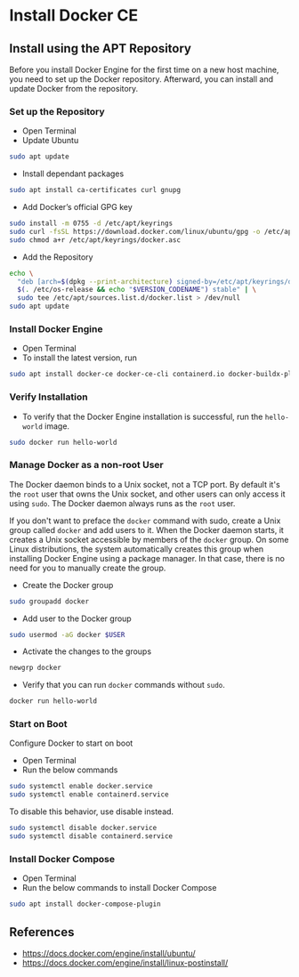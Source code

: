 # Install Docker CE

## Install using the APT Repository

Before you install Docker Engine for the first time on a new host machine, you need to set up the Docker repository. Afterward, you can install and update Docker from the repository.

### Set up the Repository

* Open Terminal
* Update Ubuntu

```bash
sudo apt update
```

* Install dependant packages

```bash
sudo apt install ca-certificates curl gnupg
```

* Add Docker’s official GPG key

```bash
sudo install -m 0755 -d /etc/apt/keyrings
sudo curl -fsSL https://download.docker.com/linux/ubuntu/gpg -o /etc/apt/keyrings/docker.asc
sudo chmod a+r /etc/apt/keyrings/docker.asc
```

* Add the Repository

```bash
echo \
  "deb [arch=$(dpkg --print-architecture) signed-by=/etc/apt/keyrings/docker.asc] https://download.docker.com/linux/ubuntu \
  $(. /etc/os-release && echo "$VERSION_CODENAME") stable" | \
  sudo tee /etc/apt/sources.list.d/docker.list > /dev/null
sudo apt update
```

### Install Docker Engine

* Open Terminal
* To install the latest version, run

```bash
sudo apt install docker-ce docker-ce-cli containerd.io docker-buildx-plugin docker-compose-plugin
```

### Verify Installation

* To verify that the Docker Engine installation is successful, run the `hello-world` image.

```bash
sudo docker run hello-world
```

### Manage Docker as a non-root User

The Docker daemon binds to a Unix socket, not a TCP port. By default it's the `root` user that owns the Unix socket, and other users can only access it using `sudo`. The Docker daemon always runs as the `root` user.

If you don't want to preface the `docker` command with sudo, create a Unix group called `docker` and add users to it. When the Docker daemon starts, it creates a Unix socket accessible by members of the `docker` group. On some Linux distributions, the system automatically creates this group when installing Docker Engine using a package manager. In that case, there is no need for you to manually create the group.

* Create the Docker group

```bash
sudo groupadd docker
```

* Add user to the Docker group

```bash
sudo usermod -aG docker $USER
```

* Activate the changes to the groups

```bash
newgrp docker
```

* Verify that you can run `docker` commands without `sudo`.

```bash
docker run hello-world
```

### Start on Boot

Configure Docker to start on boot

* Open Terminal
* Run the below commands

```bash
sudo systemctl enable docker.service
sudo systemctl enable containerd.service
```

To disable this behavior, use disable instead.

```bash
sudo systemctl disable docker.service
sudo systemctl disable containerd.service
```

### Install Docker Compose

* Open Terminal
* Run the below commands to install Docker Compose

```bash
sudo apt install docker-compose-plugin
```

## References

* <https://docs.docker.com/engine/install/ubuntu/>
* <https://docs.docker.com/engine/install/linux-postinstall/>
